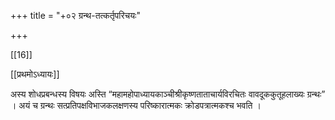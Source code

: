 +++
title = "+०२ ग्रन्थ-तत्कर्तृपरिचयः"

+++



[[16]]




[[प्रथमोऽध्यायः]]

अस्य शोधप्रबन्धस्य विषयः अस्ति “महामहोपाध्यायकाञ्चीश्रीकृष्णताताचार्यविरचितः वावदूककुतूहलाख्यः ग्रन्थः” । अयं च ग्रन्थः सत्प्रतिपक्षविभाजकलक्षणस्य परिष्कारात्मकः क्रोडपत्रात्मकश्च भवति । 
